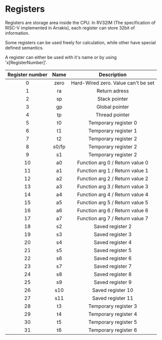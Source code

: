 # Registers

Registers are storage area inside the CPU.
In RV32IM (The specification of RISC-V implemented in Arrakis), each register
can store 32bit of information.

Some registers can be used freely for calculation, while other have special
defined semantics.

A register can either be used with it's name or by using 'x[RegisterNumber]'.

| Register number | Name    | Description                           |
|:---------------:|:-------:|:-------------------------------------:|
| 0               | zero    | Hard-Wired zero. Value can't be set   |
| 1               | ra      | Return adress                         |
| 2               | sp      | Stack pointer                         |
| 3               | gp      | Global pointer                        |
| 4               | tp      | Thread pointer                        |
| 5               | t0      | Temporary register 0                  |
| 6               | t1      | Temporary register 1                  |
| 7               | t2      | Temporary register 2                  |
| 8               | s0/fp   | Temporary register 2                  |
| 9               | s1      | Temporary register 2                  |
| 10              | a0      | Function arg 0 / Return value 0       |
| 11              | a1      | Function arg 1 / Return value 1       |
| 12              | a2      | Function arg 2 / Return value 2       |
| 13              | a3      | Function arg 3 / Return value 3       |
| 14              | a4      | Function arg 4 / Return value 4       |
| 15              | a5      | Function arg 5 / Return value 5       |
| 16              | a6      | Function arg 6 / Return value 6       |
| 17              | a7      | Function arg 7 / Return value 7       |
| 18              | s2      | Saved register 2                      |
| 19              | s3      | Saved register 3                      |
| 20              | s4      | Saved register 4                      |
| 21              | s5      | Saved register 5                      |
| 22              | s6      | Saved register 6                      |
| 23              | s7      | Saved register 7                      |
| 24              | s8      | Saved register 8                      |
| 25              | s9      | Saved register 9                      |
| 26              | s10     | Saved register 10                     |
| 27              | s11     | Saved register 11                     |
| 28              | t3      | Temporary register 3                  |
| 29              | t4      | Temporary register 4                  |
| 30              | t5      | Temporary register 5                  |
| 31              | t6      | Temporary register 6                  |

